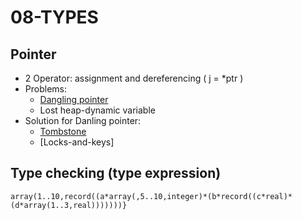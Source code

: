 # 08-TYPES

## Pointer
- 2 Operator: assignment and dereferencing ( j = *ptr )
- Problems:
  + [Dangling pointer](https://www.geeksforgeeks.org/dangling-void-null-wild-pointers/) 
  + Lost heap-dynamic variable
- Solution for Danling pointer:
  + [Tombstone](https://en.wikipedia.org/wiki/Tombstone_(programming))
  + [Locks-and-keys]

## Type checking (type expression)
```
array(1..10,record((a*array(,5..10,integer)*(b*record((c*real)*(d*array(1..3,real)))))))}

```